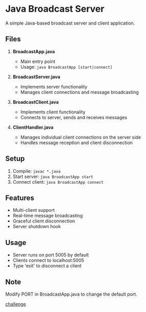 # Java Broadcast Server

A simple Java-based broadcast server and client application.

## Files

1. **BroadcastApp.java**
   - Main entry point
   - Usage: `java BroadcastApp [start|connect]`

2. **BroadcastServer.java**
   - Implements server functionality
   - Manages client connections and message broadcasting

3. **BroadcastClient.java**
   - Implements client functionality
   - Connects to server, sends and receives messages

4. **ClientHandler.java**
   - Manages individual client connections on the server side
   - Handles message reception and client disconnection

## Setup

1. Compile: `javac *.java`
2. Start server: `java BroadcastApp start`
3. Connect client: `java BroadcastApp connect`

## Features

- Multi-client support
- Real-time message broadcasting
- Graceful client disconnection
- Server shutdown hook

## Usage

- Server runs on port 5005 by default
- Clients connect to localhost:5005
- Type 'exit' to disconnect a client

## Note

Modify PORT in BroadcastApp.java to change the default port.


[challenge](https://roadmap.sh/projects/broadcast-server)